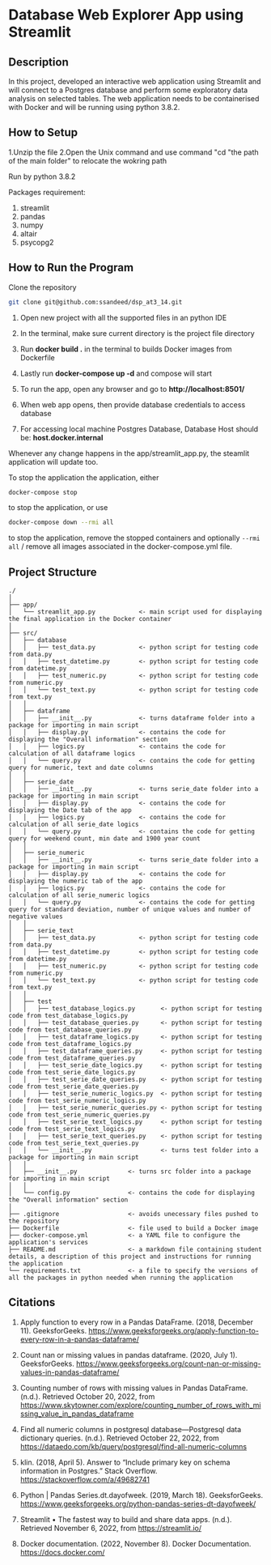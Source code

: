 # Database Web Explorer App using Streamlit

## Description
In this project, developed an interactive web application using Streamlit and will connect to a Postgres database and perform some exploratory data analysis on selected tables. The web application needs to be containerised with Docker and will be running using python 3.8.2.

## How to Setup
1.Unzip the file
2.Open the Unix command and use command "cd "the path of the main folder" to relocate the wokring path   

Run by python 3.8.2
  
Packages requirement:
  1. streamlit
  2. pandas
  3. numpy
  4. altair
  5. psycopg2

## How to Run the Program

Clone the repository
  
```bash
git clone git@github.com:ssandeed/dsp_at3_14.git
```
  
1. Open new project with all the supported files in an python IDE
  
2. In the terminal, make sure current directory is the project file directory
  
3. Run **docker build .**  in the terminal to builds Docker images from Dockerfile 
  
4. Lastly run **docker-compose up -d** and compose will start
  
5. To run the app, open any browser and go to **http://localhost:8501/**
  
6. When web app opens, then provide database credentials to access database
  
7. For accessing local machine Postgres Database, Database Host should be: **host.docker.internal**
  
Whenever any change happens in the app/streamlit_app.py, the steamlit application will update too. 

To stop the application the application, either

```bash
docker-compose stop
```

to stop the application, or use 

```bash
docker-compose down --rmi all
```

to stop the application, remove the stopped containers and optionally `--rmi all` / remove all images associated in the docker-compose.yml file.

## Project Structure

```
./
│
├── app/
│   └── streamlit_app.py            <- main script used for displaying the final application in the Docker container
│
├── src/
│   ├── database
│   │   ├── test_data.py            <- python script for testing code from data.py
│   │   ├── test_datetime.py        <- python script for testing code from datetime.py
│   │   ├── test_numeric.py         <- python script for testing code from numeric.py                                   
│   │   └── test_text.py            <- python script for testing code from text.py 
│   │                                   
│   ├── dataframe
│   │   ├── __init__.py             <- turns dataframe folder into a package for importing in main script
│   │   ├── display.py              <- contains the code for displaying the "Overall information" section
│   │   ├── logics.py               <- contains the code for calculation of all dataframe logics                              
│   │   └── query.py                <- contains the code for getting query for numeric, text and date columns                              
│   │
│   ├── serie_date
│   │   ├── __init__.py             <- turns serie_date folder into a package for importing in main script
│   │   ├── display.py              <- contains the code for displaying the Date tab of the app
│   │   ├── logics.py               <- contains the code for calculation of all serie_date logics                              
│   │   └── query.py                <- contains the code for getting query for weekend count, min date and 1900 year count                                
│   │
│   ├── serie_numeric
│   │   ├── __init__.py             <- turns serie_date folder into a package for importing in main script
│   │   ├── display.py              <- contains the code for displaying the numeric tab of the app
│   │   ├── logics.py               <- contains the code for calculation of all serie_numeric logics                              
│   │   └── query.py                <- contains the code for getting query for standard deviation, number of unique values and number of negative values                                 
│   │
│   ├── serie_text
│   │   ├── test_data.py            <- python script for testing code from data.py
│   │   ├── test_datetime.py        <- python script for testing code from datetime.py
│   │   ├── test_numeric.py         <- python script for testing code from numeric.py                                   
│   │   └── test_text.py            <- python script for testing code from text.py  
│   │                                      
│   ├── test
│   │   ├── test_database_logics.py       <- python script for testing code from test_database_logics.py
│   │   ├── test_database_queries.py      <- python script for testing code from test_database_queries.py
│   │   ├── test_dataframe_logics.py      <- python script for testing code from test_dataframe_logics.py
│   │   ├── test_dataframe_queries.py     <- python script for testing code from test_dataframe_queries.py
│   │   ├── test_serie_date_logics.py     <- python script for testing code from test_serie_date_logics.py
│   │   ├── test_serie_date_queries.py    <- python script for testing code from test_serie_date_queries.py
│   │   ├── test_serie_numeric_logics.py  <- python script for testing code from test_serie_numeric_logics.py
│   │   ├── test_serie_numeric_queries.py <- python script for testing code from test_serie_numeric_queries.py
│   │   ├── test_serie_text_logics.py     <- python script for testing code from test_serie_text_logics.py
│   │   ├── test_serie_text_queries.py    <- python script for testing code from test_serie_text_queries.py                               
│   │   └── __init__.py                   <- turns test folder into a package for importing in main script 
│   │                                     
│   ├── __init__.py              <- turns src folder into a package for importing in main script
│   │     
│   └── config.py                <- contains the code for displaying the "Overall information" section
│   
├── .gitignore                   <- avoids unecessary files pushed to the repository
├── Dockerfile                   <- file used to build a Docker image
├── docker-compose.yml           <- a YAML file to configure the application's services
├── README.md                    <- a markdown file containing student details, a description of this project and instructions for running the application
└── requirements.txt             <- a file to specify the versions of all the packages in python needed when running the application

```
                               
## Citations

1. Apply function to every row in a Pandas DataFrame. (2018, December 11). GeeksforGeeks. https://www.geeksforgeeks.org/apply-function-to-every-row-in-a-pandas-dataframe/

2. Count nan or missing values in pandas dataframe. (2020, July 1). GeeksforGeeks. https://www.geeksforgeeks.org/count-nan-or-missing-values-in-pandas-dataframe/

3. Counting number of rows with missing values in Pandas DataFrame. (n.d.). Retrieved October 20, 2022, from https://www.skytowner.com/explore/counting_number_of_rows_with_missing_value_in_pandas_dataframe

4. Find all numeric columns in postgresql database—Postgresql data dictionary queries. (n.d.). Retrieved October 22, 2022, from https://dataedo.com/kb/query/postgresql/find-all-numeric-columns

5. klin. (2018, April 5). Answer to “Include primary key on schema information in Postgres.” Stack Overflow. https://stackoverflow.com/a/49682741

6. Python | Pandas Series.dt.dayofweek. (2019, March 18). GeeksforGeeks. https://www.geeksforgeeks.org/python-pandas-series-dt-dayofweek/

7. Streamlit • The fastest way to build and share data apps. (n.d.). Retrieved November 6, 2022, from https://streamlit.io/

8. Docker documentation. (2022, November 8). Docker Documentation. https://docs.docker.com/




